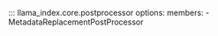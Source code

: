::: llama_index.core.postprocessor
    options:
      members:
        - MetadataReplacementPostProcessor
